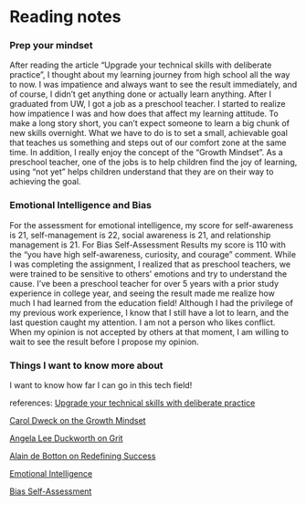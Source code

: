 # Reading notes

### Prep your mindset

After reading the article “Upgrade your technical skills with deliberate practice”, I thought about my learning journey from high school all the way to now. I was impatience and always want to see the result immediately, and of course, I didn’t get anything done or actually learn anything. After I graduated from UW, I got a job as a preschool teacher. I started to realize how impatience I was and how does that affect my learning attitude. To make a long story short, you can’t expect someone to learn a big chunk of new skills overnight. What we have to do is to set a small, achievable goal that teaches us something and steps out of our comfort zone at the same time. 
In addition, I really enjoy the concept of the “Growth Mindset”. As a preschool teacher, one of the jobs is to help children find the joy of learning, using “not yet” helps children understand that they are on their way to achieving the goal. 


### Emotional Intelligence and Bias 
For the assessment for emotional intelligence, my score for self-awareness is 21, self-management is 22, social awareness is 21, and relationship management is 21.
For Bias Self-Assessment Results my score is 110 with the “you have high self-awareness, curiosity, and courage” comment.
While I was completing the assignment, I realized that as preschool teachers, we were trained to be sensitive to others' emotions and try to understand the cause. I’ve been a preschool teacher for over 5 years with a prior study experience in college year, and seeing the result made me realize how much I had learned from the education field! 
Although I had the privilege of my previous work experience, I know that I still have a lot to learn, and the last question caught my attention. I am not a person who likes conflict.  When my opinion is not accepted by others at that moment, I am willing to wait to see the result before I propose my opinion. 



### Things I want to know more about

I want to know how far I can go in this tech field! 


references: 
[Upgrade your technical skills with deliberate practice](https://web.archive.org/web/20160616225417/http://www.happybearsoftware.com/upgrade-your-technical-skills-with-deliberate-practice)

[Carol Dweck on the Growth Mindset](https://www.ted.com/talks/carol_dweck_the_power_of_believing_that_you_can_improve?language=en)

[Angela Lee Duckworth on Grit](https://www.ted.com/talks/angela_lee_duckworth_grit_the_power_of_passion_and_perseverance)

[Alain de Botton on Redefining Success](https://www.ted.com/talks/alain_de_botton_a_kinder_gentler_philosophy_of_success)

[Emotional Intelligence](https://codefellows.github.io/common_curriculum/career_coaching/201/emotional-intelligence-assessment.pdf)

[Bias Self-Assessment](https://codefellows.github.io/common_curriculum/career_coaching/301/bias-assessment.pdf)
